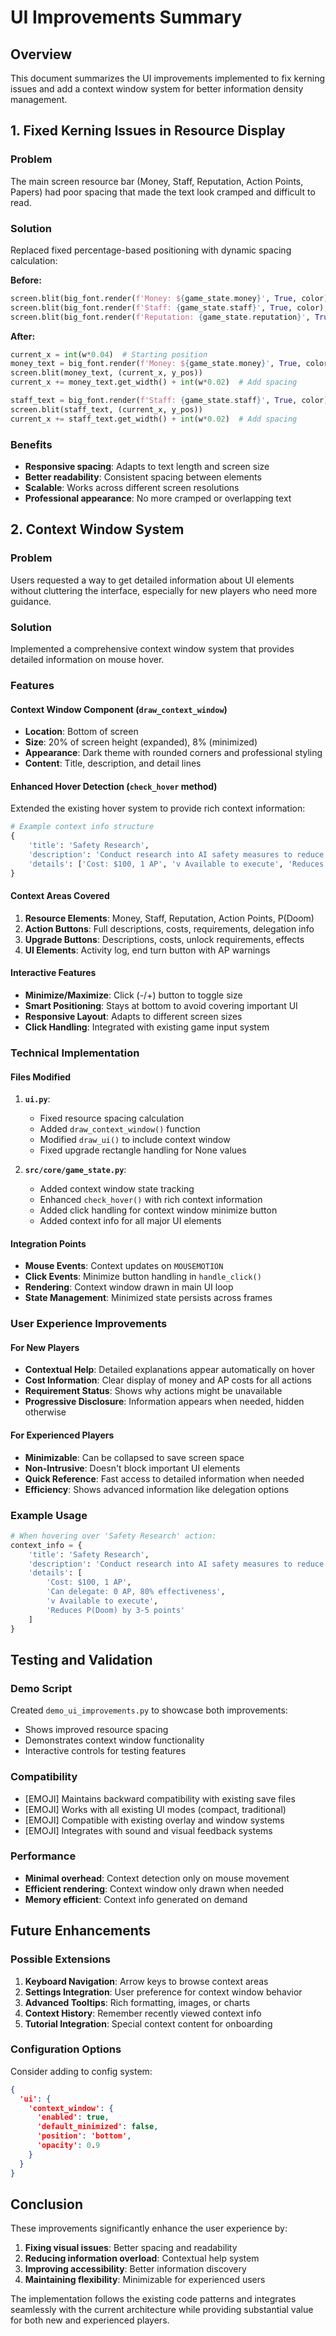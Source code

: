 # UI Improvements Summary

## Overview
This document summarizes the UI improvements implemented to fix kerning issues and add a context window system for better information density management.

## 1. Fixed Kerning Issues in Resource Display

### Problem
The main screen resource bar (Money, Staff, Reputation, Action Points, Papers) had poor spacing that made the text look cramped and difficult to read.

### Solution
Replaced fixed percentage-based positioning with dynamic spacing calculation:

**Before:**
```python
screen.blit(big_font.render(f'Money: ${game_state.money}', True, color), (int(w*0.04), int(h*0.11)))
screen.blit(big_font.render(f'Staff: {game_state.staff}', True, color), (int(w*0.21), int(h*0.11)))
screen.blit(big_font.render(f'Reputation: {game_state.reputation}', True, color), (int(w*0.35), int(h*0.11)))
```

**After:**
```python
current_x = int(w*0.04)  # Starting position
money_text = big_font.render(f'Money: ${game_state.money}', True, color)
screen.blit(money_text, (current_x, y_pos))
current_x += money_text.get_width() + int(w*0.02)  # Add spacing

staff_text = big_font.render(f'Staff: {game_state.staff}', True, color)
screen.blit(staff_text, (current_x, y_pos))
current_x += staff_text.get_width() + int(w*0.02)  # Add spacing
```

### Benefits
- **Responsive spacing**: Adapts to text length and screen size
- **Better readability**: Consistent spacing between elements
- **Scalable**: Works across different screen resolutions
- **Professional appearance**: No more cramped or overlapping text

## 2. Context Window System

### Problem
Users requested a way to get detailed information about UI elements without cluttering the interface, especially for new players who need more guidance.

### Solution
Implemented a comprehensive context window system that provides detailed information on mouse hover.

### Features

#### Context Window Component (`draw_context_window`)
- **Location**: Bottom of screen
- **Size**: 20% of screen height (expanded), 8% (minimized)
- **Appearance**: Dark theme with rounded corners and professional styling
- **Content**: Title, description, and detail lines

#### Enhanced Hover Detection (`check_hover` method)
Extended the existing hover system to provide rich context information:

```python
# Example context info structure
{
    'title': 'Safety Research',
    'description': 'Conduct research into AI safety measures to reduce existential risk.',
    'details': ['Cost: $100, 1 AP', 'v Available to execute', 'Reduces P(Doom) by 3-5 points']
}
```

#### Context Areas Covered
1. **Resource Elements**: Money, Staff, Reputation, Action Points, P(Doom)
2. **Action Buttons**: Full descriptions, costs, requirements, delegation info
3. **Upgrade Buttons**: Descriptions, costs, unlock requirements, effects
4. **UI Elements**: Activity log, end turn button with AP warnings

#### Interactive Features
- **Minimize/Maximize**: Click (-/+) button to toggle size
- **Smart Positioning**: Stays at bottom to avoid covering important UI
- **Responsive Layout**: Adapts to different screen sizes
- **Click Handling**: Integrated with existing game input system

### Technical Implementation

#### Files Modified
1. **`ui.py`**: 
   - Fixed resource spacing calculation
   - Added `draw_context_window()` function
   - Modified `draw_ui()` to include context window
   - Fixed upgrade rectangle handling for None values

2. **`src/core/game_state.py`**:
   - Added context window state tracking
   - Enhanced `check_hover()` with rich context information
   - Added click handling for context window minimize button
   - Added context info for all major UI elements

#### Integration Points
- **Mouse Events**: Context updates on `MOUSEMOTION`
- **Click Events**: Minimize button handling in `handle_click()`
- **Rendering**: Context window drawn in main UI loop
- **State Management**: Minimized state persists across frames

### User Experience Improvements

#### For New Players
- **Contextual Help**: Detailed explanations appear automatically on hover
- **Cost Information**: Clear display of money and AP costs for all actions
- **Requirement Status**: Shows why actions might be unavailable
- **Progressive Disclosure**: Information appears when needed, hidden otherwise

#### For Experienced Players
- **Minimizable**: Can be collapsed to save screen space
- **Non-Intrusive**: Doesn't block important UI elements
- **Quick Reference**: Fast access to detailed information when needed
- **Efficiency**: Shows advanced information like delegation options

### Example Usage

```python
# When hovering over 'Safety Research' action:
context_info = {
    'title': 'Safety Research',
    'description': 'Conduct research into AI safety measures to reduce existential risk. This is the core activity of your lab.',
    'details': [
        'Cost: $100, 1 AP',
        'Can delegate: 0 AP, 80% effectiveness',
        'v Available to execute',
        'Reduces P(Doom) by 3-5 points'
    ]
}
```

## Testing and Validation

### Demo Script
Created `demo_ui_improvements.py` to showcase both improvements:
- Shows improved resource spacing
- Demonstrates context window functionality
- Interactive controls for testing features

### Compatibility
- [EMOJI] Maintains backward compatibility with existing save files
- [EMOJI] Works with all existing UI modes (compact, traditional)
- [EMOJI] Compatible with existing overlay and window systems
- [EMOJI] Integrates with sound and visual feedback systems

### Performance
- **Minimal overhead**: Context detection only on mouse movement
- **Efficient rendering**: Context window only drawn when needed
- **Memory efficient**: Context info generated on demand

## Future Enhancements

### Possible Extensions
1. **Keyboard Navigation**: Arrow keys to browse context areas
2. **Settings Integration**: User preference for context window behavior
3. **Advanced Tooltips**: Rich formatting, images, or charts
4. **Context History**: Remember recently viewed context info
5. **Tutorial Integration**: Special context content for onboarding

### Configuration Options
Consider adding to config system:
```json
{
  'ui': {
    'context_window': {
      'enabled': true,
      'default_minimized': false,
      'position': 'bottom',
      'opacity': 0.9
    }
  }
}
```

## Conclusion

These improvements significantly enhance the user experience by:
1. **Fixing visual issues**: Better spacing and readability
2. **Reducing information overload**: Contextual help system
3. **Improving accessibility**: Better information discovery
4. **Maintaining flexibility**: Minimizable for experienced users

The implementation follows the existing code patterns and integrates seamlessly with the current architecture while providing substantial value for both new and experienced players.
